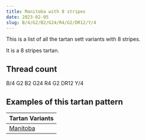 ```yaml
---
title: Manitoba with 8 stripes
date: 2023-02-05
slug: B/4/G2/B2/G24/R4/G2/DR12/Y/4
---
```

This is a list of all the tartan sett variants with 8 stripes.

It is a 8 stripes tartan.


## Thread count
B/4 G2 B2 G24 R4 G2 DR12 Y/4

## Examples of this tartan pattern

| Tartan Variants |
|---------------|
| [Manitoba](/variants/b/4/g2/b2/g24/r4/g2/dr12/y/4-b5480b0-dr900030-g008000-rc00000-yf0c000)||

